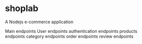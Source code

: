 # shoplab
 A Nodejs e-commerce application

Main endpoints
   User endpoints
   authentication endpoints
   products endpoints
   category endpoints
   order endpoints
   review endpoints
